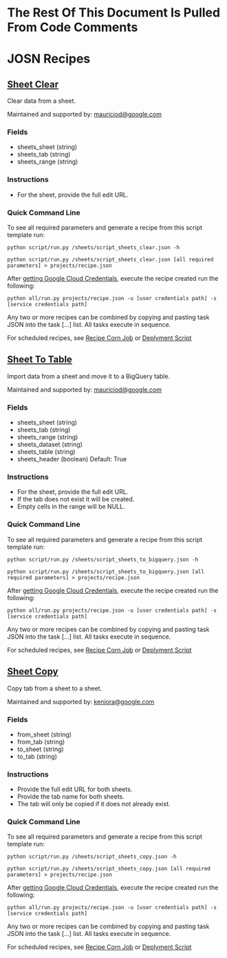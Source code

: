 # The Rest Of This Document Is Pulled From Code Comments


# JOSN Recipes

## [Sheet Clear](/sheets/script_sheets_clear.json)

Clear data from a sheet.

Maintained and supported by: mauriciod@google.com

### Fields

- sheets_sheet (string) 
- sheets_tab (string) 
- sheets_range (string)

### Instructions

- For the sheet, provide the full edit URL.

### Quick Command Line

To see all required parameters and generate a recipe from this script template run:

`python script/run.py /sheets/script_sheets_clear.json -h`

`python script/run.py /sheets/script_sheets_clear.json [all required parameters] > projects/recipe.json`

After [getting Google Cloud Credentials](/auth/README.md), execute the recipe created run the following:

`python all/run.py projects/recipe.json -u [user credentials path] -s [service credentials path]`

Any two or more recipes can be combined by copying and pasting task JSON into the task [...] list.  All tasks execute in sequence.

For scheduled recipes, see [Recipe Corn Job](/cron/README.md) or [Deplyment Script](/deploy/README.md)

## [Sheet To Table](/sheets/script_sheets_to_bigquery.json)

Import data from a sheet and move it to a BigQuery table.

Maintained and supported by: mauriciod@google.com

### Fields

- sheets_sheet (string) 
- sheets_tab (string) 
- sheets_range (string) 
- sheets_dataset (string) 
- sheets_table (string) 
- sheets_header (boolean) Default: True

### Instructions

- For the sheet, provide the full edit URL.
- If the tab does not exist it will be created.
- Empty cells in the range will be NULL.

### Quick Command Line

To see all required parameters and generate a recipe from this script template run:

`python script/run.py /sheets/script_sheets_to_bigquery.json -h`

`python script/run.py /sheets/script_sheets_to_bigquery.json [all required parameters] > projects/recipe.json`

After [getting Google Cloud Credentials](/auth/README.md), execute the recipe created run the following:

`python all/run.py projects/recipe.json -u [user credentials path] -s [service credentials path]`

Any two or more recipes can be combined by copying and pasting task JSON into the task [...] list.  All tasks execute in sequence.

For scheduled recipes, see [Recipe Corn Job](/cron/README.md) or [Deplyment Script](/deploy/README.md)

## [Sheet Copy](/sheets/script_sheets_copy.json)

Copy tab from a sheet to a sheet.

Maintained and supported by: kenjora@google.com

### Fields

- from_sheet (string) 
- from_tab (string) 
- to_sheet (string) 
- to_tab (string)

### Instructions

- Provide the full edit URL for both sheets.
- Provide the tab name for both sheets.
- The tab will only be copied if it does not already exist.

### Quick Command Line

To see all required parameters and generate a recipe from this script template run:

`python script/run.py /sheets/script_sheets_copy.json -h`

`python script/run.py /sheets/script_sheets_copy.json [all required parameters] > projects/recipe.json`

After [getting Google Cloud Credentials](/auth/README.md), execute the recipe created run the following:

`python all/run.py projects/recipe.json -u [user credentials path] -s [service credentials path]`

Any two or more recipes can be combined by copying and pasting task JSON into the task [...] list.  All tasks execute in sequence.

For scheduled recipes, see [Recipe Corn Job](/cron/README.md) or [Deplyment Script](/deploy/README.md)

